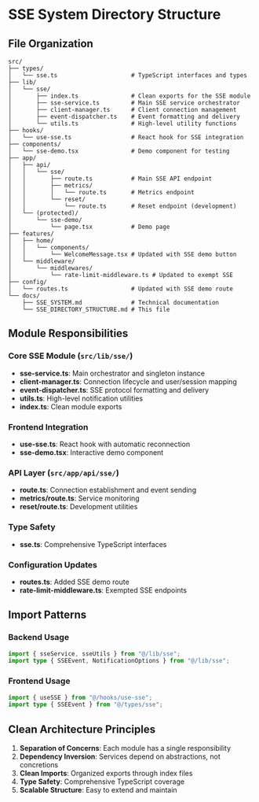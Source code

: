 # SSE System Directory Structure

## File Organization

```
src/
├── types/
│   └── sse.ts                     # TypeScript interfaces and types
├── lib/
│   └── sse/
│       ├── index.ts               # Clean exports for the SSE module
│       ├── sse-service.ts         # Main SSE service orchestrator
│       ├── client-manager.ts      # Client connection management
│       ├── event-dispatcher.ts    # Event formatting and delivery
│       └── utils.ts               # High-level utility functions
├── hooks/
│   └── use-sse.ts                 # React hook for SSE integration
├── components/
│   └── sse-demo.tsx               # Demo component for testing
├── app/
│   ├── api/
│   │   └── sse/
│   │       ├── route.ts           # Main SSE API endpoint
│   │       ├── metrics/
│   │       │   └── route.ts       # Metrics endpoint
│   │       └── reset/
│   │           └── route.ts       # Reset endpoint (development)
│   └── (protected)/
│       └── sse-demo/
│           └── page.tsx           # Demo page
├── features/
│   ├── home/
│   │   └── components/
│   │       └── WelcomeMessage.tsx # Updated with SSE demo button
│   └── middleware/
│       └── middlewares/
│           └── rate-limit-middleware.ts # Updated to exempt SSE
├── config/
│   └── routes.ts                  # Updated with SSE demo route
└── docs/
    ├── SSE_SYSTEM.md              # Technical documentation
    └── SSE_DIRECTORY_STRUCTURE.md # This file
```

## Module Responsibilities

### Core SSE Module (`src/lib/sse/`)

- **sse-service.ts**: Main orchestrator and singleton instance
- **client-manager.ts**: Connection lifecycle and user/session mapping
- **event-dispatcher.ts**: SSE protocol formatting and delivery
- **utils.ts**: High-level notification utilities
- **index.ts**: Clean module exports

### Frontend Integration

- **use-sse.ts**: React hook with automatic reconnection
- **sse-demo.tsx**: Interactive demo component

### API Layer (`src/app/api/sse/`)

- **route.ts**: Connection establishment and event sending
- **metrics/route.ts**: Service monitoring
- **reset/route.ts**: Development utilities

### Type Safety

- **sse.ts**: Comprehensive TypeScript interfaces

### Configuration Updates

- **routes.ts**: Added SSE demo route
- **rate-limit-middleware.ts**: Exempted SSE endpoints

## Import Patterns

### Backend Usage

```typescript
import { sseService, sseUtils } from "@/lib/sse";
import type { SSEEvent, NotificationOptions } from "@/lib/sse";
```

### Frontend Usage

```typescript
import { useSSE } from "@/hooks/use-sse";
import type { SSEEvent } from "@/types/sse";
```

## Clean Architecture Principles

1. **Separation of Concerns**: Each module has a single responsibility
2. **Dependency Inversion**: Services depend on abstractions, not concretions
3. **Clean Imports**: Organized exports through index files
4. **Type Safety**: Comprehensive TypeScript coverage
5. **Scalable Structure**: Easy to extend and maintain
